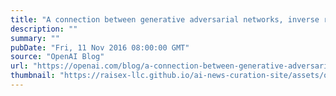 ```yaml
---
title: "A connection between generative adversarial networks, inverse reinforcement learning, and energy-based models"
description: ""
summary: ""
pubDate: "Fri, 11 Nov 2016 08:00:00 GMT"
source: "OpenAI Blog"
url: "https://openai.com/blog/a-connection-between-generative-adversarial-networks-inverse-reinforcement-learning-and-energy-based-models"
thumbnail: "https://raisex-llc.github.io/ai-news-curation-site/assets/openai_logo.png"
---
```


